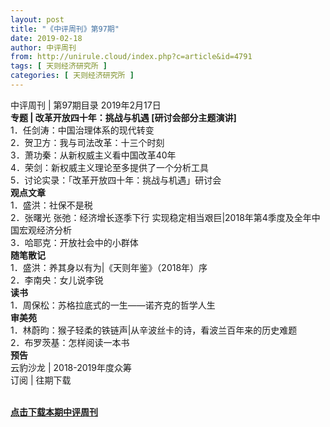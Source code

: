 ```yaml
---
layout: post
title: "《中评周刊》第97期"
date: 2019-02-18
author: 中评周刊
from: http://unirule.cloud/index.php?c=article&id=4791
tags: [ 天则经济研究所 ]
categories: [ 天则经济研究所 ]
---
```


<div class="body-text">
 <p>
 </p>
 <p>
 </p>
 <p>
  中评周刊 | 第97期目录 2019年2月17日
  <br/>
  <strong>
   专题 | 改革开放四十年：挑战与机遇 [研讨会部分主题演讲]
  </strong>
  <br/>
  1．任剑涛：中国治理体系的现代转变
  <br/>
  2．贺卫方：我与司法改革：十三个时刻
  <br/>
  3．萧功秦：从新权威主义看中国改革40年
  <br/>
  4．荣剑：新权威主义理论至多提供了一个分析工具
  <br/>
  5．讨论实录：「改革开放四十年：挑战与机遇」研讨会
  <br/>
  <strong>
   观点文章
  </strong>
  <br/>
  1．盛洪：社保不是税
  <br/>
  2．张曙光 张弛：经济增长逐季下行 实现稳定相当艰巨|2018年第4季度及全年中国宏观经济分析
  <br/>
  3．哈耶克：开放社会中的小群体
  <br/>
  <strong>
   随笔散记
  </strong>
  <br/>
  1．盛洪：养其身以有为|《天则年鉴》（2018年）序
  <br/>
  2．李南央：女儿说李锐
  <br/>
  <strong>
   读书
  </strong>
  <br/>
  1．周保松：苏格拉底式的一生——诺齐克的哲学人生
  <br/>
  <strong>
   审美苑
  </strong>
  <br/>
  1．林蔚昀：猴子轻柔的铁链声|从辛波丝卡的诗，看波兰百年来的历史难题
  <br/>
  2．布罗茨基：怎样阅读一本书
  <br/>
  <strong>
   预告
  </strong>
  <br/>
  云豹沙龙 | 2018-2019年度众筹
  <br/>
  订阅 | 往期下载
 </p>
 <p>
  <br/>
  <strong style="text-indent:28px;white-space:normal;">
   <a href="http://unirule.cloud/zhongping/20190218.pdf" target="_blank">
    点击下载本期中评周刊
   </a>
  </strong>
  <a href="/zhongping/20190110.pdf" style="text-indent:28px;white-space:normal;" target="_blank">
   <strong>
   </strong>
  </a>
 </p>
</div>

